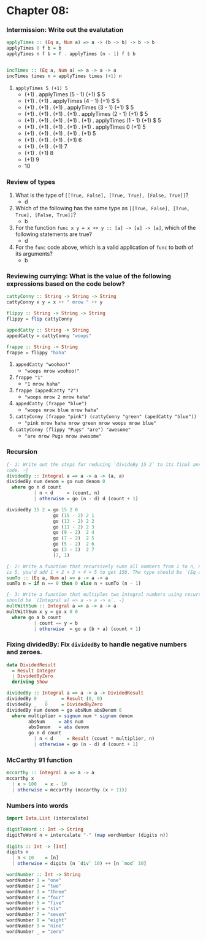 # Chapter 08:

### Intermission: Write out the evalutation

```haskell
applyTimes :: (Eq a, Num a) => a -> (b -> b) -> b -> b
applyTimes 0 f b = b
applyTimes n f b = f . applyTimes (n - 1) f $ b


incTimes :: (Eq a, Num a) => a -> a -> a
incTimes times n = applyTimes times (+1) n
```

1. `applyTimes 5 (+1) 5`
    * (+1) . applyTimes (5 - 1) (+1) $ 5
    * (+1) . (+1) . applyTimes (4 - 1) (+1) $ 5
    * (+1) . (+1) . (+1) . applyTimes (3 - 1) (+1) $ 5
    * (+1) . (+1) . (+1) . (+1) . applyTimes (2 - 1) (+1) $ 5
    * (+1) . (+1) . (+1) . (+1) . (+1) . applyTimes (1 - 1) (+1) $ 5
    * (+1) . (+1) . (+1) . (+1) . (+1) . applyTimes 0 (+1) 5
    * (+1) . (+1) . (+1) . (+1) . (+1) 5
    * (+1) . (+1) . (+1) . (+1) 6
    * (+1) . (+1) . (+1) 7
    * (+1) . (+1) 8
    * (+1) 9
    * 10

### Review of types

1. What is the type of `[[True, False], [True, True], [False, True]]`?
   * d
2. Which of the following has the same type as `[[True, False], [True, True], [False, True]]`?
   * b
3. For the function `func x y = x ++ y :: [a] -> [a] -> [a]`, which of the following statements are true?
   * d
4. For the `func` code above, which is a valid application of `func` to both of its arguments?
   * b
    
### Reviewing currying: What is the value of the following expressions based on the code below?

```haskell
cattyConny :: String -> String -> String
cattyConny x y = x ++ " mrow " ++ y

flippy :: String -> String -> String
flippy = flip cattyConny

appedCatty :: String -> String
appedCatty = cattyConny "woops"

frappe :: String -> String
frappe = flippy "haha"
```

1. `appedCatty "woohoo!"`
   * `"woops mrow woohoo!"`
2. `frappe "1"`
   * `"1 mrow haha"`
3. `frappe (appedCatty "2")`
   * `"woops mrow 2 mrow haha"`
4. `appedCatty (frappe "blue")`
   * `"woops mrow blue mrow haha"`
5. `cattyConny (frappe "pink") (cattyConny "green" (apedCatty "blue"))`
   * `"pink mrow haha mrow green mrow woops mrow blue"`
6. `cattyConny (flippy "Pugs" "are") "awesome"`
   * `"are mrow Pugs mrow awesome"`

### Recursion

```haskell
{- 1: Write out the steps for reducing `divideBy 15 2` to its final answer according to the Haskell
code. -}
dividedBy :: Integral a => a -> a -> (a, a)
dividedBy num denom = go num denom 0
  where go n d count
          | n < d     = (count, n)
          | otherwise = go (n - d) d (count + 1)

dividedBy 15 2 = go 15 2 0
                 go (15 - 2) 2 1
                 go (13 - 2) 2 2
                 go (11 - 2) 2 3
                 go (9 - 2)  2 4
                 go (7 - 2)  2 5
                 go (5 - 2)  2 6
                 go (3 - 2)  2 7
                 (7, 1)

{- 2: Write a function that recursively sums all numbers from 1 to n, n being the argument. So if n
is 5, you'd add 1 + 2 + 3 + 4 + 5 to get 150. The type should be `(Eq a, Num a) => a -> a`. -}
sumTo :: (Eq a, Num a) => a -> a -> a
sumTo n = if n == 0 then 0 else n + sumTo (n - 1)

{- 3: Write a function that multiples two integral numbers using recursive summation. The type
should be `(Integral a) => a -> a -> a`. -}
multWithSum :: Integral a => a -> a -> a
multWithSum x y = go x 0 0
  where go a b count
          | count == y = b
          | otherwise  = go a (b + a) (count + 1) 
```

### Fixing dividedBy: Fix `dividedBy` to handle negative numbers and zeroes.

```haskell
data DividedResult
  = Result Integer
  | DividedByZero
  deriving Show

dividedBy :: Integral a => a -> a -> DividedResult
dividedBy 0   _     = Result (0, 0)
dividedBy _   0     = DividedByZero
dividedBy num denom = go absNum absDenom 0
  where multiplier = signum num * signum denom
        absNum     = abs num
        absDenom   = abs denom
        go n d count
          | n < d     = Result (count * multiplier, n)
          | otherwise = go (n - d) d (count + 1)
```

### McCarthy 91 function

```haskell
mccarthy :: Integral a => a -> a
mccarthy x
  | x > 100   = x - 10
  | otherwise = mccarthy (mccarthy (x + 11))
```

### Numbers into words

```haskell
import Data.List (intercalate)

digitToWord :: Int -> String
digitToWord n = intercalate "-" (map wordNumber (digits n))
  
digits :: Int -> [Int]
digits n
  | n < 10    = [n]
  | otherwise = digits (n `div` 10) ++ [n `mod` 10]

wordNumber :: Int -> String
wordNumber 1 = "one"
wordNumber 2 = "two"
wordNumber 3 = "three"
wordNumber 4 = "four"
wordNumber 5 = "five"
wordNumber 6 = "six"
wordNumber 7 = "seven"
wordNumber 8 = "eight"
wordNumber 9 = "nine"
wordNumber _ = "zero"
```

